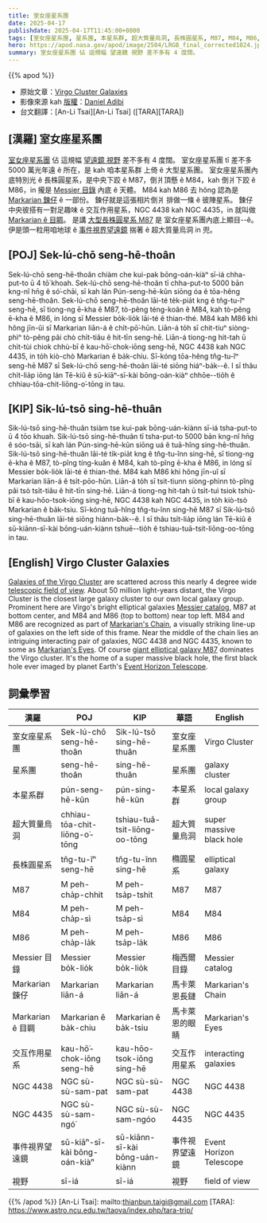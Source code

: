 ```yaml
---
title: 室女座星系團
date: 2025-04-17
publishdate: 2025-04-17T11:45:00+0800
tags: [室女座星系團, 星系團, 本星系群, 超大質量烏洞, 長株圓星系, M87, M84, M86, Messier 目錄, Markarian 鍊仔, Markarian ê 目睭, 交互作用星系, NGC 4438, NGC 4435, 事件視界望遠鏡, 視野]
hero: https://apod.nasa.gov/apod/image/2504/LRGB_final_corrected1024.jpg
summary: 室女座星系團 佔 這規幅 望遠鏡 視野 差不多有 4 度闊。
---
```


{{% apod %}}

- 原始文章：[Virgo Cluster Galaxies](https://apod.nasa.gov/apod/ap250417.html)
- 影像來源 kah [版權][copyright]：[Daniel Adibi](https://www.instagram.com/universe_view_screen/p/DIXuJ8AveqC/)
- 台文翻譯：[An-Li Tsai][An-Li Tsai] ([TARA][TARA])

## [漢羅] 室女座星系團
[室女座星系團][Galaxies of the Virgo Cluster] 佔 這規幅 [望遠鏡 視野][telescopic field of view] 差不多有 4 度闊。
室女座星系團 tī 差不多 5000 萬光年遠 ê 所在，是 kah 咱本星系群 上倚 ê 大型星系團。
室女座星系團內底特別光 ê 長株圓星系，是中央下跤 ê M87，倒爿頂懸 ê M84，kah 倒爿下跤 ê M86，in 攏是 [Messier 目錄][Messier catalog] 內底 ê 天體。
M84 kah M86 去 hŏng 認為是 [Markarian 鍊仔][Markarian's Chain] ê 一部份。
鍊仔就是這張相片倒爿 排做一條 ê 彼陣星系。
鍊仔中央彼搭有一對足趣味 ê 交互作用星系，NGC 4438 kah NGC 4435，in 就叫做 [Markarian ê 目睭][Markarian's Eyes]。
是講 [大型長株圓星系 M87][giant elliptical galaxy M87] 是 室女座星系團內底上顯目--ê。
伊是頭一粒用咱地球 ê [事件視界望遠鏡][Event Horizon Telescope] 揣著 ê 超大質量烏洞 in 兜。

## [POJ] Sek-lú-chō seng-hē-thoân
Sek-lú-chō seng-hē-thoân chiàm che kui-pak bōng-oán-kiàⁿ sī-iá chha-put-to ū 4 tō͘ khoah.
Sek-lú-chō seng-hē-thoân tī chha-put-to 5000 bān kng-nî hn̄g ê só͘-chāi, sī kah lán Pún-seng-hē-kûn siōng óa ê tōa-hêng seng-hē-thoân.
Sek-lú-chō seng-hē-thoân lāi-té te̍k-pia̍t kng ê tn̂g-tu-îⁿ seng-hē, sī tiong-ng ē-kha ê M87, tò-pêng téng-koân ê M84, kah tò-pêng ē-kha ê M86, in lóng sī Messier bo̍k-lio̍k lāi-té ê thian-thé.
M84 kah M86 khì hŏng jīn-ûi sī Markarian liān-á ê chi̍t-pō͘-hūn.
Liān-á to̍h sī chit-tiuⁿ siòng-phìⁿ tò-pêng pâi chò chi̍t-tiâu ê hit-tīn seng-hē.
Liān-á tiong-ng hit-tah ū chi̍t-tùi chiok chhù-bī ê kau-hō͘-chok-iōng seng-hē, NGC 4438 kah NGC 4435, in to̍h kiò-chò Markarian ê ba̍k-chiu.
Sī-kóng tōa-hêng tn̂g-tu-îⁿ seng-hē M87 sī Sek-lú-chō seng-hē-thoân lāi-té siōng hiáⁿ-ba̍k--ê.
I sī thâu chi̍t-lia̍p iōng lán Tē-kiû ê sū-kiāⁿ-sī-kài bōng-oán-kiàⁿ chhōe--tio̍h ê chhiau-tōa-chit-liōng-o͘-tōng in tau.

## [KIP] Sik-lú-tsō sing-hē-thuân
Sik-lú-tsō sing-hē-thuân tsiàm tse kui-pak bōng-uán-kiànn sī-iá tsha-put-to ū 4 tōo khuah.
Sik-lú-tsō sing-hē-thuân tī tsha-put-to 5000 bān kng-nî hn̄g ê sóo-tsāi, sī kah lán Pún-sing-hē-kûn siōng uá ê tuā-hîng sing-hē-thuân.
Sik-lú-tsō sing-hē-thuân lāi-té ti̍k-pia̍t kng ê tn̂g-tu-înn sing-hē, sī tiong-ng ē-kha ê M87, tò-pîng tíng-kuân ê M84, kah tò-pîng ē-kha ê M86, in lóng sī Messier bo̍k-lio̍k lāi-té ê thian-thé.
M84 kah M86 khì hŏng jīn-uî sī Markarian liān-á ê tsi̍t-pōo-hūn.
Liān-á to̍h sī tsit-tiunn siòng-phìnn tò-pîng pâi tsò tsi̍t-tiâu ê hit-tīn sing-hē.
Liān-á tiong-ng hit-tah ū tsi̍t-tuì tsiok tshù-bī ê kau-hōo-tsok-iōng sing-hē, NGC 4438 kah NGC 4435, in to̍h kiò-tsò Markarian ê ba̍k-tsiu.
Sī-kóng tuā-hîng tn̂g-tu-înn sing-hē M87 sī Sik-lú-tsō sing-hē-thuân lāi-té siōng hiánn-ba̍k--ê.
I sī thâu tsi̍t-lia̍p iōng lán Tē-kiû ê sū-kiānn-sī-kài bōng-uán-kiànn tshuē--tio̍h ê tshiau-tuā-tsit-liōng-oo-tōng in tau.

## [English] Virgo Cluster Galaxies
[Galaxies of the Virgo Cluster][Galaxies of the Virgo Cluster] are scattered across this nearly 4 degree wide [telescopic field of view][telescopic field of view].
About 50 million light-years distant, the Virgo Cluster is the closest large galaxy cluster to our own local galaxy group.
Prominent here are Virgo's bright elliptical galaxies [Messier catalog][Messier catalog], M87 at bottom center, and M84 and M86 (top to bottom) near top left.
M84 and M86 are recognized as part of [Markarian's Chain][Markarian's Chain], a visually striking line-up of galaxies on the left side of this frame.
Near the middle of the chain lies an intriguing interacting pair of galaxies, NGC 4438 and NGC 4435, known to some as [Markarian's Eyes][Markarian's Eyes].
Of course [giant elliptical galaxy M87][giant elliptical galaxy M87] dominates the Virgo cluster.
It's the home of a super massive black hole, the first black hole ever imaged by planet Earth's [Event Horizon Telescope][Event Horizon Telescope].

## 詞彙學習
|漢羅|POJ|KIP|華語|English|
|-|-|-|-|-|
| 室女座星系團 | Sek-lú-chō seng-hē-thoân | Sik-lú-tsō sing-hē-thuân | 室女座星系團 | Virgo Cluster |
| 星系團 | seng-hē-thoân | sing-hē-thuân | 星系團 | galaxy cluster |
| 本星系群 | pún-seng-hē-kûn | pún-sing-hē-kûn | 本星系群 | local galaxy group |
| 超大質量烏洞 | chhiau-tōa-chit-liōng-o͘-tōng | tshiau-tuā-tsit-liōng-oo-tōng | 超大質量烏洞 | super massive black hole |
| 長株圓星系 | tn̂g-tu-îⁿ seng-hē | tn̂g-tu-înn sing-hē | 橢圓星系 | elliptical galaxy |
| M87 | M peh-cha̍p-chhit | M peh-tsa̍p-tshit | M87 | M87 |
| M84 | M peh-cha̍p-sì | M peh-tsa̍p-sì | M84 | M84 |
| M86 | M peh-cha̍p-la̍k | M peh-tsa̍p-la̍k | M86 | M86 |
| Messier 目錄 | Messier bo̍k-lio̍k | Messier bo̍k-lio̍k | 梅西爾目錄 | Messier catalog |
| Markarian 鍊仔 | Markarian liān-á | Markarian liān-á | 馬卡萊恩長鏈 | Markarian's Chain |
| Markarian ê 目睭 | Markarian ê ba̍k-chiu | Markarian ê ba̍k-tsiu | 馬卡萊恩的眼睛 | Markarian's Eyes |
| 交互作用星系 | kau-hō͘-chok-iōng seng-hē | kau-hōo-tsok-iōng sing-hē | 交互作用星系 | interacting galaxies |
| NGC 4438 | NGC sù-sù-sam-pat | NGC sù-sù-sam-pat | NGC 4438 | NGC 4438 |
| NGC 4435 | NGC sù-sù-sam-ngó͘ | NGC sù-sù-sam-ngóo | NGC 4435 | NGC 4435 |
| 事件視界望遠鏡 | sū-kiāⁿ-sī-kài bōng-oán-kiàⁿ | sū-kiānn-sī-kài bōng-uán-kiànn | 事件視界望遠鏡 | Event Horizon Telescope |
| 視野 | sī-iá | sī-iá | 視野 | field of view |

{{% /apod %}}
[An-Li Tsai]: mailto:thianbun.taigi@gmail.com
[TARA]: https://www.astro.ncu.edu.tw/taova/index.php/tara-trip/

[copyright]: https://apod.nasa.gov/apod/fap/lib/about_apod.html#srapply
[License3]: https://creativecommons.org/licenses/by-nc-nd/3.0/
[License2]:https://creativecommons.org/licenses/by-nc-nd/2.0/

[Galaxies of the Virgo Cluster]:https://apod.nasa.gov/apod/ap150804.html
[telescopic field of view]:https://www.astrobin.com/cvyhhu/0/
[Messier catalog]:https://www.nasa.gov/content/goddard/hubble-s-messier-catalog
[Markarian's Chain]:https://apod.nasa.gov/apod/ap090609.html
[Markarian's Eyes]:https://apod.nasa.gov/apod/ap070608.html
[giant elliptical galaxy M87]:https://apod.nasa.gov/apod/ap230504.html
[Event Horizon Telescope]:https://eventhorizontelescope.org/about
